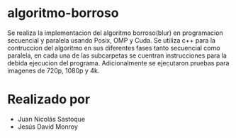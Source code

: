 # algoritmo-borroso
Se realiza la implementacion del algoritmo borroso(blur) en programacion secuencial y paralela usando Posix, OMP y Cuda.
Se utiliza c++ para la contruccion del algoritmo en sus diferentes fases tanto secuencial como paralela, en cada una de las subcarpetas se cuentran instrucciones para la debida ejecucion del programa. Adicionalmente se ejecutaron pruebas para imagenes de 720p, 1080p y 4k.


# Realizado por
* Juan Nicolás Sastoque
* Jesús David Monroy
